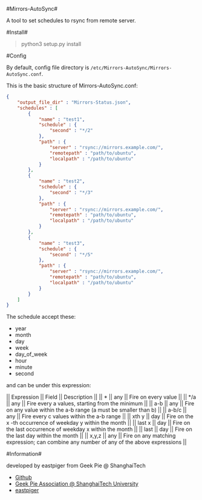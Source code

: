 
#Mirrors-AutoSync#

A tool to set schedules to rsync from remote server.

#Install#

> python3 setup.py install

#Config

By default, config file directory is `/etc/Mirrors-AutoSync/Mirrors-AutoSync.conf`.

This is the basic structure of Mirrors-AutoSync.conf:
```JSON
{
	"output_file_dir" : "Mirrors-Status.json",
	"schedules" : [
		{
			"name" : "test1",
			"schedule" : {
				"second" : "*/2"
			},
			"path" : {
				"server" : "rsync://mirrors.example.com/",
				"remotepath" : "path/to/ubuntu",
				"localpath" : "/path/to/ubuntu"
			}
		},
		{
			"name" : "test2",
			"schedule" : {
				"second" : "*/3"
			},
			"path" : {
				"server" : "rsync://mirrors.example.com/",
				"remotepath" : "path/to/ubuntu",
				"localpath" : "/path/to/ubuntu"
			}
		},
		{
			"name" : "test3",
			"schedule" : {
				"second" : "*/5"
			},
			"path" : {
				"server" : "rsync://mirrors.example.com/",
				"remotepath" : "path/to/ubuntu",
				"localpath" : "/path/to/ubuntu"
			}
		}
	]
}

```

The schedule accept these:

 - year 
 - month 
 - day 
 - week
 - day_of_week 
 - hour 
 - minute 
 - second 

and can be under this expression:

|| Expression || Field || Description ||
|| * || any || Fire on every value ||
|| */a || any || Fire every a values, starting from the minimum ||
|| a-b || any || Fire on any value within the a-b range (a must be smaller than b) ||
|| a-b/c || any || Fire every c values within the a-b range ||
|| xth y || day || Fire on the x -th occurrence of weekday y within the month ||
|| last x || day || Fire on the last occurrence of weekday x within the month ||
|| last || day || Fire on the last day within the month ||
|| x,y,z || any || Fire on any matching expression; can combine any number of any of the above expressions ||


#Information#

developed by eastpiger from Geek Pie @ ShanghaiTech

- [Github](https://github.com/ShanghaitechGeekPie/Mirrors-AutoSync)
- [Geek Pie Association @ ShanghaiTech University](http://www.geekpie.org/)
- [eastpiger](http://www.eastpiger.com/)

